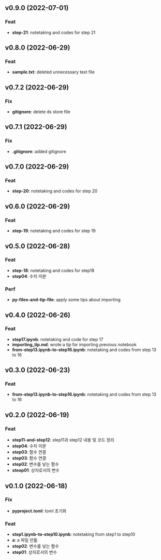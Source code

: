 ## v0.9.0 (2022-07-01)

### Feat

- **step-21**: notetaking and codes for step 21

## v0.8.0 (2022-06-29)

### Feat

- **sample.txt**: deleted unnecessary text file

## v0.7.2 (2022-06-29)

### Fix

- **gitignore**: delete ds store file

## v0.7.1 (2022-06-29)

### Fix

- **.gitignore**: added gitignore

## v0.7.0 (2022-06-29)

### Feat

- **step-20**: notetaking and codes for step 20

## v0.6.0 (2022-06-29)

### Feat

- **step-19**: notetaking and codes for step 19

## v0.5.0 (2022-06-28)

### Feat

- **step-18**: notetaking and codes for step18
- **step04**: 수치 미분

### Perf

- **py-files-and-tip-file**: apply some tips about importing

## v0.4.0 (2022-06-26)

### Feat

- **step17.ipynb**: notetaking and code for step 17
- **importing_tip.md**: wrote a tip for importing previous notebook
- **from-step13.ipynb-to-step16.ipynb**: notetaking and codes from step 13 to 16

## v0.3.0 (2022-06-23)

### Feat

- **from-step13.ipynb-to-step16.ipynb**: notetaking and codes from step 13 to 16

## v0.2.0 (2022-06-19)

### Feat

- **step11-and-step12**: step11과 step12 내용 및 코드 정리
- **step04**: 수치 미분
- **step03**: 함수 연결
- **step03**: 함수 연결
- **step02**: 변수를 낳는 함수
- **steop01**: 상자로서의 변수

## v0.1.0 (2022-06-18)

### Fix

- **pyproject.toml**: toml 초기화

### Feat

- **step1.ipynb-to-step10.ipynb**: notetaking from step1 to step10
- **a**: a 파일 만듦
- **step02**: 변수를 낳는 함수
- **step01**: 상자로서의 변수
